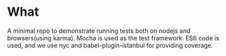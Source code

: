 # What

A minimal repo to demonstrate running tests both on nodejs and browsers(using karma).  Mocha is used as the test framework.  ES6 code is used, and we use nyc and babel-plugin-istanbul for providing coverage.  

